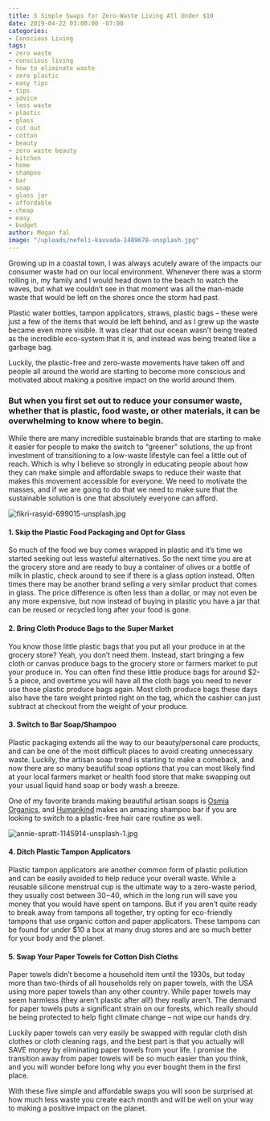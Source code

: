 ```yaml
---
title: 5 Simple Swaps for Zero-Waste Living All Under $10
date: 2019-04-22 03:00:00 -07:00
categories:
- Conscious Living
tags:
- zero waste
- conscious living
- how to eliminate waste
- zero plastic
- easy tips
- tips
- advice
- less waste
- plastic
- glass
- cut out
- cotton
- beauty
- zero waste beauty
- kitchen
- home
- shampoo
- bar
- soap
- glass jar
- affordable
- cheap
- easy
- budget
author: Megan fal
image: "/uploads/nefeli-kavvada-1489678-unsplash.jpg"
---
```


Growing up in a coastal town, I was always acutely aware of the impacts our consumer waste had on our local environment. Whenever there was a storm rolling in, my family and I would head down to the beach to watch the waves, but what we couldn’t see in that moment was all the man-made waste that would be left on the shores once the storm had past. 

Plastic water bottles, tampon applicators, straws, plastic bags – these were just a few of the items that would be left behind, and as I grew up the waste became even more visible. It was clear that our ocean wasn’t being treated as the incredible eco-system that it is, and instead was being treated like a garbage bag.

Luckily, the plastic-free and zero-waste movements have taken off and people all around the world are starting to become more conscious and motivated about making a positive impact on the world around them. 

### But when you first set out to reduce your consumer waste, whether that is plastic, food waste, or other materials, it can be overwhelming to know where to begin. 

While there are many incredible sustainable brands that are starting to make it easier for people to make the switch to “greener” solutions, the up front investment of transitioning to a low-waste lifestyle can feel a little out of reach. Which is why I believe so strongly in educating people about how they can make simple and affordable swaps to reduce their waste that makes this movement accessible for everyone. We need to motivate the masses, and if we are going to do that we need to make sure that the sustainable solution is one that absolutely everyone can afford. 

![fikri-rasyid-699015-unsplash.jpg](/uploads/fikri-rasyid-699015-unsplash.jpg)

#### 1. Skip the Plastic Food Packaging and Opt for Glass

So much of the food we buy comes wrapped in plastic and it’s time we started seeking out less wasteful alternatives. So the next time you are at the grocery store and are ready to buy a container of olives or a bottle of milk in plastic, check around to see if there is a glass option instead. Often times there may be another brand selling a very similar product that comes in glass. The price difference is often less than a dollar, or may not even be any more expensive, but now instead of buying in plastic you have a jar that can be reused or recycled long after your food is gone.

#### 2. Bring Cloth Produce Bags to the Super Market

You know those little plastic bags that you put all your produce in at the grocery store? Yeah, you don’t need them. Instead, start bringing a few cloth or canvas produce bags to the grocery store or farmers market to put your produce in. You can often find these little produce bags for around $2-5 a piece, and overtime you will have all the cloth bags you need to never use those plastic produce bags again. Most cloth produce bags these days also have the tare weight printed right on the tag, which the cashier can just subtract at checkout from the weight of your produce.

#### 3. Switch to Bar Soap/Shampoo

Plastic packaging extends all the way to our beauty/personal care products, and can be one of the most difficult places to avoid creating unnecessary waste. Luckily, the artisan soap trend is starting to make a comeback, and now there are so many beautiful soap options that you can most likely find at your local farmers market or health food store that make swapping out your usual liquid hand soap or body wash a breeze.

One of my favorite brands making beautiful artisan soaps is [Osmia Organics](https://osmiaorganics.com/), and [Humankind](https://byhumankind.com/products/shampoo) makes an amazing shampoo bar if you are looking to switch to a plastic-free hair care routine as well.

![annie-spratt-1145914-unsplash-1.jpg](/uploads/annie-spratt-1145914-unsplash-1.jpg)

#### 4. Ditch Plastic Tampon Applicators

Plastic tampon applicators are another common form of plastic pollution and can be easily avoided to help reduce your overall waste. While a reusable silicone menstrual cup is the ultimate way to a zero-waste period, they usually cost between $30-$40, which in the long run will save you money that you would have spent on tampons. But if you aren’t quite ready to break away from tampons all together, try opting for eco-friendly tampons that use organic cotton and paper applicators. These tampons can be found for under $10 a box at many drug stores and are so much better for your body and the planet.

#### 5. Swap Your Paper Towels for Cotton Dish Cloths 

Paper towels didn’t become a household item until the 1930s, but today more than two-thirds of all households rely on paper towels, with the USA using more paper towels than any other country. While paper towels may seem harmless (they aren’t plastic after all!) they really aren’t. The demand for paper towels puts a significant strain on our forests, which really should be being protected to help fight climate change – not wipe our hands dry. 

Luckily paper towels can very easily be swapped with regular cloth dish clothes or cloth cleaning rags, and the best part is that you actually will SAVE money by eliminating paper towels from your life. I promise the transition away from paper towels will be so much easier than you think, and you will wonder before long why you ever bought them in the first place.

With these five simple and affordable swaps you will soon be surprised at how much less waste you create each month and will be well on your way to making a positive impact on the planet.